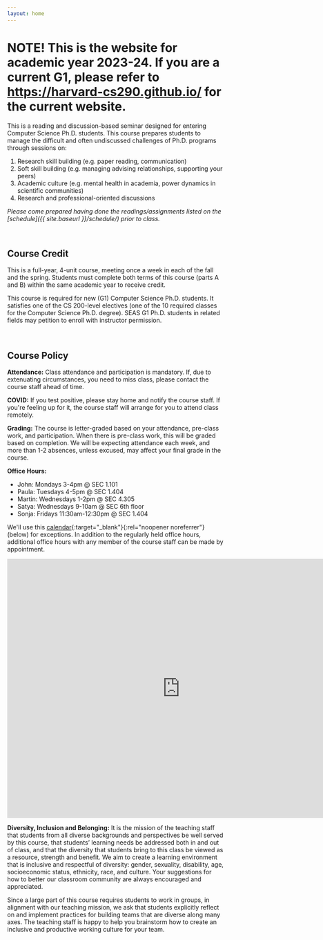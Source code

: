 ```yaml
---
layout: home
---
```


# NOTE! This is the website for academic year 2023-24. If you are a current G1, please refer to https://harvard-cs290.github.io/ for the current website.

This is a reading and discussion-based seminar designed for entering Computer Science Ph.D. students. This course prepares students to manage the difficult and often undiscussed challenges of Ph.D. programs through sessions on:
1. Research skill building (e.g. paper reading, communication) 
2. Soft skill building (e.g. managing advising relationships, supporting your peers)
3. Academic culture (e.g. mental health in academia, power dynamics in scientific communities)
4. Research and professional-oriented discussions 

*Please come prepared having done the readings/assignments listed on the [schedule]({{ site.baseurl }}/schedule/) prior to class.*

<br/>

## Course Credit

This is a full-year, 4-unit course, meeting once a week in each of the fall and the spring. Students must complete both terms of this course (parts A and B) within the same academic year to receive credit.
    
This course is required for new (G1) Computer Science Ph.D. students. It satisfies one of the CS 200-level electives (one of the 10 required classes for the Computer Science Ph.D. degree). SEAS G1 Ph.D. students in related fields may petition to enroll with instructor permission.

<br/>

## Course Policy

**Attendance:** Class attendance and participation is mandatory. If, due to extenuating circumstances, you need to miss class, please contact the course staff ahead of time. 

**COVID:** If you test positive, please stay home and notify the course staff. If you're feeling up for it, the course staff will arrange for you to attend class remotely.

**Grading:** The course is letter-graded based on your attendance, pre-class work, and participation. When there is pre-class work, this will be graded based on completion. We will be expecting attendance each week, and more than 1-2 absences, unless excused, may affect your final grade in the course.

**Office Hours:** 
* John: Mondays 3-4pm @ SEC 1.101
* Paula: Tuesdays 4-5pm @ SEC 1.404
* Martin: Wednesdays 1-2pm @ SEC 4.305
* Satya: Wednesdays 9-10am @ SEC 6th floor
* Sonja: Fridays 11:30am-12:30pm @ SEC 1.404


We'll use this [calendar](https://calendar.google.com/calendar/embed?src=c_950c94ad68f472b1cb39cf8a7d4680a12e845d4147f857d1f7396292363603de%40group.calendar.google.com&ctz=America%2FNew_York){:target="_blank"}{:rel="noopener noreferrer"} (below) for exceptions.
In addition to the regularly held office hours, additional office hours with any member of the course staff can be made by appointment. 

<iframe src="https://calendar.google.com/calendar/embed?src=c_950c94ad68f472b1cb39cf8a7d4680a12e845d4147f857d1f7396292363603de%40group.calendar.google.com&ctz=America%2FNew_York" style="border: 0" width="800" height="600" frameborder="0" scrolling="no"></iframe>
<br/>


**Diversity, Inclusion and Belonging:** It is the mission of the teaching staff that students from all diverse backgrounds and perspectives be well served by this course, that students’ learning needs be addressed both in and out of class, and that the diversity that students bring to this class be viewed as a resource, strength and benefit. We aim to create a learning environment that is inclusive and respectful of diversity: gender, sexuality, disability, age, socioeconomic status, ethnicity, race, and culture. Your suggestions for how to better our classroom community are always encouraged and appreciated.

Since a large part of this course requires students to work in groups, in alignment with our teaching mission, we ask that students explicitly reflect on and implement practices for building teams that are diverse along many axes. The teaching staff is happy to help you brainstorm how to create an inclusive and productive working culture for your team. 
